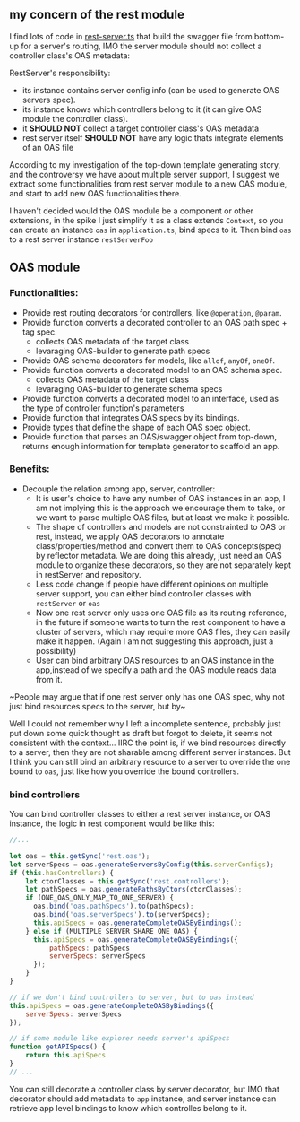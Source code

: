 ## my concern of the rest module

I find lots of code in [rest-server.ts](https://github.com/strongloop/loopback-next/blob/master/packages/rest/src/rest-server.ts) that build the swagger file from bottom-up for a server's routing, IMO the server module should not collect a controller class's OAS metadata:

RestServer's responsibility:

- its instance contains server config info (can be used to generate OAS servers spec).
- its instance knows which controllers belong to it (it can give OAS module the controller class).
- it **SHOULD NOT** collect a target controller class's OAS metadata
- rest server itself **SHOULD NOT** have any logic thats integrate elements of an OAS file

According to my investigation of the top-down template generating story,
and the controversy we have about multiple server support, 
I suggest we extract some functionalities from rest server module to a new OAS module, 
and start to add new OAS functionalities there.

I haven't decided would the OAS module be a component or other extensions, in the spike I just simplify it as a class extends `Context`, so you can create an instance `oas` in `application.ts`, bind specs to it. Then bind `oas` to a rest server instance `restServerFoo`

## OAS module

### Functionalities:

- Provide rest routing decorators for controllers, like `@operation`, `@param`. 
- Provide function converts a decorated controller to an OAS path spec + tag spec.
  - collects OAS metadata of the target class
  - levaraging OAS-builder to generate path specs
- Provide OAS schema decorators for models, like `allof`, `anyOf`, `oneOf`.
- Provide function converts a decorated model to an OAS schema spec.
  - collects OAS metadata of the target class
  - levaraging OAS-builder to generate schema specs
- Provide function converts a decorated model to an interface, used as the type of controller function's parameters
- Provide function that integrates OAS specs by its bindings.
- Provide types that define the shape of each OAS spec object. 
- Provide function that parses an OAS/swagger object from top-down, returns enough information for template generator to scaffold an app.

### Benefits:

- Decouple the relation among app, server, controller:
  - It is user's choice to have any number of OAS instances in an app, I am not implying this is the approach we encourage them to take, or we want to parse multiple OAS files, but at least we make it possible.
  - The shape of controllers and models are not constrainted to OAS or rest, instead, we apply OAS decorators to annotate class/properties/method and convert them to OAS concepts(spec) by reflector metadata. We are doing this already, just need an OAS module to organize these decorators, so they are not separately kept in restServer and repository.
  - Less code change if people have different opinions on multiple server support, you can either bind controller classes with `restServer` or `oas`
  - Now one rest server only uses one OAS file as its routing reference, in the future if someone wants to turn the rest component to have a cluster of servers, which may require more OAS files, they can easily make it happen. (Again I am not suggesting this approach, just a possibility) 
  - User can bind arbitrary OAS resources to an OAS instance in the app,instead of we specify a path and the OAS module reads data from it.  

~People may argue that if one rest server only has one OAS spec, why not just bind resources specs to the server, but by~

Well I could not remember why I left a incomplete sentence, 
probably just put down some quick thought as draft but forgot to delete, 
it seems not consistent with the context...
IIRC the point is, if we bind resources directly to a server, then they are not sharable among different server instances. 
But I think you can still bind an arbitrary resource to a server to override the one bound to `oas`,
just like how you override the bound controllers.


### bind controllers

You can bind controller classes to either a rest server instance, or OAS instance,
the logic in rest component would be like this:

```js
//...

let oas = this.getSync('rest.oas');
let serverSpecs = oas.generateServersByConfig(this.serverConfigs);
if (this.hasControllers) {
    let ctorClasses = this.getSync('rest.controllers');
    let pathSpecs = oas.generatePathsByCtors(ctorClasses);
    if (ONE_OAS_ONLY_MAP_TO_ONE_SERVER) {
      oas.bind('oas.pathSpecs').to(pathSpecs);
      oas.bind('oas.serverSpecs').to(serverSpecs);
      this.apiSpecs = oas.generateCompleteOASByBindings();
    } else if (MULTIPLE_SERVER_SHARE_ONE_OAS) {
      this.apiSpecs = oas.generateCompleteOASByBindings({
          pathSpecs: pathSpecs
          serverSpecs: serverSpecs
      });
    }
}

// if we don't bind controllers to server, but to oas instead
this.apiSpecs = oas.generateCompleteOASByBindings({
    serverSpecs: serverSpecs
});

// if some module like explorer needs server's apiSpecs
function getAPISpecs() {
    return this.apiSpecs
}
// ...
```

You can still decorate a controller class by server decorator, but IMO that decorator should add metadata to `app` instance, and server instance can retrieve app level bindings to know which controlles belong to it.



